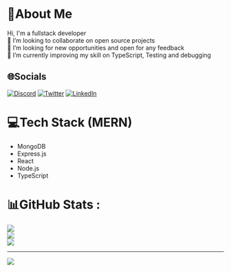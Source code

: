 # 💫About Me 
Hi, I'm a fullstack developer  <br />
👯 I’m looking to collaborate on open source projects <br />
🤝 I’m looking for new opportunities and open for any feedback <br />
🌱 I’m currently improving my skill on TypeScript, Testing and debugging <br />

## 🌐Socials
[![Discord](https://img.shields.io/badge/Discord-%237289DA.svg?logo=discord&logoColor=white)](htttps://discord.gg/lourvens#5995) [![Twitter](https://img.shields.io/badge/Twitter-%231DA1F2.svg?logo=Twitter&logoColor=white)](https://twitter.com/LLuxamar) [![LinkedIn](https://img.shields.io/badge/LinkedIn-%230077B5.svg?logo=linkedin&logoColor=white)](https://linkedin.com/in/lourvens-l-49a7a01a8)

# 💻Tech Stack (MERN)
- MongoDB
- Express.js 
- React
- Node.js
- TypeScript
  
# 📊GitHub Stats :
![](https://github-readme-stats.vercel.app/api?username=Lourvens&theme=dark&hide_border=true&include_all_commits=false&count_private=false)<br/>
![](https://github-readme-streak-stats.herokuapp.com/?user=Lourvens&theme=dark&hide_border=true)<br/>
![](https://github-readme-stats.vercel.app/api/top-langs/?username=Lourvens&theme=dark&hide_border=true&include_all_commits=false&count_private=false&layout=compact)

---
[![](https://visitcount.itsvg.in/api?id=Lourvens&icon=0&color=0)](https://visitcount.itsvg.in)
